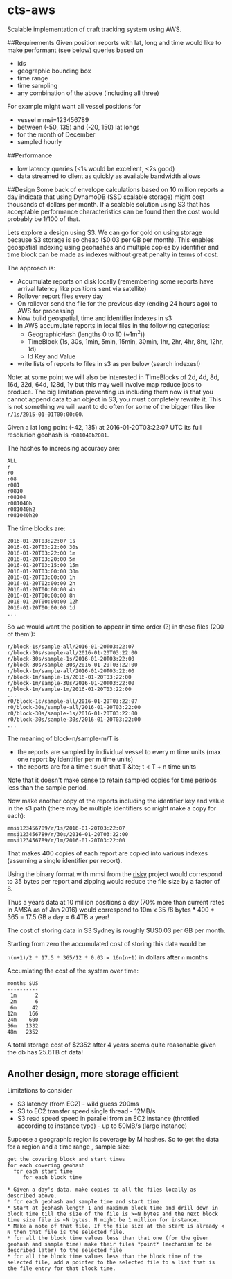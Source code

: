 # cts-aws
Scalable implementation of craft tracking system using AWS.

##Requirements
Given position reports with lat, long and time would like to make performant (see below) queries based on
* ids
* geographic bounding box
* time range
* time sampling
* any combination of the above (including all three)

For example might want all vessel positions for 
* vessel mmsi=123456789
* between (-50, 135) and (-20, 150) lat longs
* for the month of December
* sampled hourly

##Performance
* low latency queries (<1s would be excellent, <2s good)
* data streamed to client as quickly as available bandwidth allows

##Design
Some back of envelope calculations based on 10 million reports a day indicate that using DynamoDB (SSD scalable storage) might cost thousands of dollars per month. If a scalable solution using S3 that has acceptable performance characteristics can be found then the cost would probably be 1/100 of that.

Lets explore a design using S3. We can go for gold on using storage because S3 storage is so cheap ($0.03 per GB per month). This enables geospatial indexing using geohashes and multiple copies by identifier and time block can be made as indexes without great penalty in terms of cost.

The approach is:
* Accumulate reports on disk locally (remembering some reports have arrival latency like positions sent via satellite)
* Rollover report files every day
* On rollover send the file for the previous day (ending 24 hours ago) to AWS for processing
* Now build geospatial, time and identifier indexes in s3
* In AWS accumulate reports in local files in the following categories:
  * GeographicHash (lengths 0 to 10 (~1m<sup>2</sup>))
  * TimeBlock (1s, 30s, 1min, 5min, 15min, 30min, 1hr, 2hr, 4hr, 8hr, 12hr, 1d)
  * Id Key and Value
* write lists of reports to files in s3 as per below (search indexes!)

Note: at some point we will also be interested in TimeBlocks of 2d, 4d, 8d, 16d, 32d, 64d, 128d, 1y but this may well involve map reduce jobs to produce. The big limitation preventing us including them now is that you cannot append data to an object in S3, you must completely rewrite it. This is not something we will want to do often for some of the bigger files like `r/1s/2015-01-01T00:00:00`.

Given a lat long point (-42, 135) at 2016-01-20T03:22:07 UTC its full resolution geohash is `r081040h2081`.

The hashes to increasing accuracy are:
```
ALL
r
r0
r08
r081
r0810
r08104
r081040h
r081040h2
r081040h20
```
The time blocks are:
```
2016-01-20T03:22:07 1s
2016-01-20T03:22:00 30s
2016-01-20T03:22:00 1m
2016-01-20T03:20:00 5m
2016-01-20T03:15:00 15m
2016-01-20T03:00:00 30m
2016-01-20T03:00:00 1h
2016-01-20T02:00:00 2h
2016-01-20T00:00:00 4h
2016-01-20T00:00:00 8h
2016-01-20T00:00:00 12h
2016-01-20T00:00:00 1d
...
```

So we would want the position to appear in time order (?) in these files (200 of them!):

```
r/block-1s/sample-all/2016-01-20T03:22:07
r/block-30s/sample-all/2016-01-20T03:22:00
r/block-30s/sample-1s/2016-01-20T03:22:00
r/block-30s/sample-30s/2016-01-20T03:22:00
r/block-1m/sample-all/2016-01-20T03:22:00
r/block-1m/sample-1s/2016-01-20T03:22:00
r/block-1m/sample-30s/2016-01-20T03:22:00
r/block-1m/sample-1m/2016-01-20T03:22:00
...
r0/block-1s/sample-all/2016-01-20T03:22:07
r0/block-30s/sample-all/2016-01-20T03:22:00
r0/block-30s/sample-1s/2016-01-20T03:22:00
r0/block-30s/sample-30s/2016-01-20T03:22:00
...

```

The meaning of block-n/sample-m/T is 
* the reports are sampled by individual vessel to every m time units (max one report by identifier per m time units)
* the reports are for a time t such that  T &lte; t &lt; T + n time units

Note that it doesn't make sense to retain sampled copies for time periods less than the sample period.

Now make another copy of the reports including the identifier key and value in the s3 path (there may be multiple identifiers so might make a copy for each):

```
mmsi123456789/r/1s/2016-01-20T03:22:07
mmsi123456789/r/30s/2016-01-20T03:22:00
mmsi123456789/r/1m/2016-01-20T03:22:00
```
That makes 400 copies of each report are copied into various indexes (assuming a single identifier per report).

Using the binary format with mmsi from the [risky](https://github.com/amsa-code/risky) project would correspond to 35 bytes per report and zipping would reduce the file size by a factor of 8.

Thus a years data at 10 million positions a day (70% more than current rates in AMSA as of Jan 2016) would correspond to 10m x 35 /8 bytes * 400 * 365 = 17.5 GB a day = 6.4TB a year! 

The cost of storing data in S3 Sydney is roughly $US0.03 per GB per month.

Starting from zero the accumulated cost of storing this data would be 

`n(n+1)/2 * 17.5 * 365/12 * 0.03 = 16n(n+1)` in dollars after `n` months

Accumlating the cost of the system over time:

```
months $US
----------
 1m      2
 2m      6
 6m     42
12m    166
24m    600
36m   1332
48m   2352
```

A total storage cost of $2352 after 4 years seems quite reasonable given the db has 25.6TB of data! 

Another design, more storage efficient
--------------------------------------

Limitations to consider
* S3 latency (from EC2) - wild guess 200ms
* S3 to EC2 transfer speed single thread - 12MB/s
* S3 read speed speed in parallel from an EC2 instance (throttled according to instance type) - up to 50MB/s (large instance)

Suppose a geographic region is coverage by M hashes. So to get the data for a region and a time range , sample size:

```
get the covering block and start times
for each covering geohash
  for each start time
     for each block time 

* Given a day's data, make copies to all the files locally as described above.
* for each geohash and sample time and start time
* Start at geohash length 1 and maximum block time and drill down in block time till the size of the file is >=N bytes and the next block time size file is <N bytes. N might be 1 million for instance. 
* Make a note of that file. If the file size at the start is already < N then that file is the selected file.
* for all the block time values less than that one (for the given geohash and sample time) make their files *point* (mechanism to be described later) to the selected file
* for all the block time values less than the block time of the selected file, add a pointer to the selected file to a list that is the file entry for that block time.


